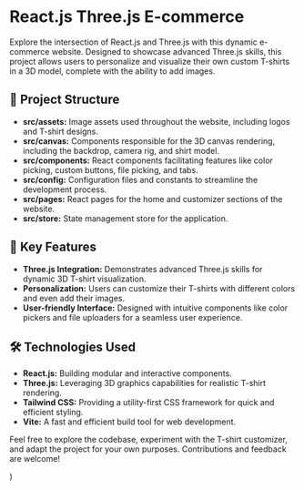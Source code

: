# React.js Three.js E-commerce

Explore the intersection of React.js and Three.js with this dynamic e-commerce website. Designed to showcase advanced Three.js skills, this project allows users to personalize and visualize their own custom T-shirts in a 3D model, complete with the ability to add images.

## 📁 Project Structure

- **src/assets:** Image assets used throughout the website, including logos and T-shirt designs.
- **src/canvas:** Components responsible for the 3D canvas rendering, including the backdrop, camera rig, and shirt model.
- **src/components:** React components facilitating features like color picking, custom buttons, file picking, and tabs.
- **src/config:** Configuration files and constants to streamline the development process.
- **src/pages:** React pages for the home and customizer sections of the website.
- **src/store:** State management store for the application.

## 🚀 Key Features

- **Three.js Integration:** Demonstrates advanced Three.js skills for dynamic 3D T-shirt visualization.
- **Personalization:** Users can customize their T-shirts with different colors and even add their images.
- **User-friendly Interface:** Designed with intuitive components like color pickers and file uploaders for a seamless user experience.

## 🛠️ Technologies Used

- **React.js:** Building modular and interactive components.
- **Three.js:** Leveraging 3D graphics capabilities for realistic T-shirt rendering.
- **Tailwind CSS:** Providing a utility-first CSS framework for quick and efficient styling.
- **Vite:** A fast and efficient build tool for web development.

Feel free to explore the codebase, experiment with the T-shirt customizer, and adapt the project for your own purposes. Contributions and feedback are welcome!

)
